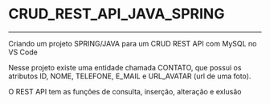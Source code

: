 # CRUD_REST_API_JAVA_SPRING
<hr>
 Criando um projeto SPRING/JAVA para um CRUD REST API com MySQL no VS Code

 Nesse projeto existe uma entidade chamada CONTATO, que possui os atributos ID, NOME, TELEFONE, E_MAIL e URL_AVATAR (url de uma foto).

 O REST API tem as funções de consulta, inserção, alteração e exlusão
